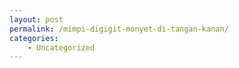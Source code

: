 ```yaml
---
layout: post
permalink: /mimpi-digigit-monyet-di-tangan-kanan/
categories:
    - Uncategorized
---
```


